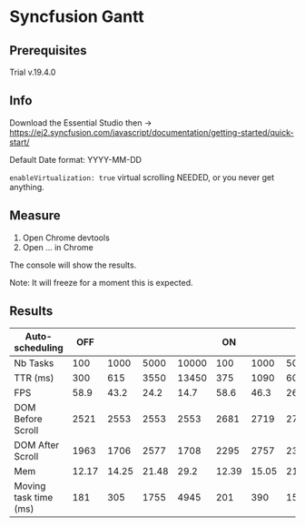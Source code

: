 # Syncfusion Gantt

## Prerequisites

Trial v.19.4.0

## Info

Download the Essential Studio then -> https://ej2.syncfusion.com/javascript/documentation/getting-started/quick-start/

Default Date format: YYYY-MM-DD

`enableVirtualization: true` virtual scrolling NEEDED, or you never get anything.

## Measure

1. Open Chrome devtools
2. Open ... in Chrome

The console will show the results.

Note: It will freeze for a moment this is expected.

## Results

| Auto-scheduling       | OFF   |       |       |       | ON    |       |       |       |
|-----------------------|-------|-------|-------|-------|-------|-------|-------|-------|
| Nb Tasks              | 100   | 1000  | 5000  | 10000 | 100   | 1000  | 5000  | 10000 |
| TTR (ms)              | 300   | 615   | 3550  | 13450 | 375   | 1090  | 6025  | 19421 |
| FPS                   | 58.9  | 43.2  | 24.2  | 14.7  | 58.6  | 46.3  | 26.1  | 15.8  |
| DOM Before Scroll     | 2521  | 2553  | 2553  | 2553  | 2681  | 2719  | 2729  | 2729  |
| DOM After Scroll      | 1963  | 1706  | 2577  | 1708  | 2295  | 2757  | 2388  | 2603  |
| Mem                   | 12.17 | 14.25 | 21.48 | 29.2  | 12.39 | 15.05 | 21.86 | 29.88 |
| Moving task time (ms) | 181   | 305   | 1755  | 4945  | 201   | 390   | 1591  | 5091  |